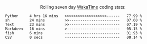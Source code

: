 <!--<p align="center">
  <img width="auto" src ="https://github-readme-stats.vercel.app/api/top-langs/?username=syrkis&layout=compact&hide_border=true&theme=darcula&bg_color=00000000&langs_count=6&hide=jupyter%20notebook,JavaScript,HTML" width = 400>
      <img src ="https://github-readme-streak-stats.herokuapp.com?user=syrkis&theme=darcula&hide_border=true&background=FFFFFF00" width = 400>

</p>-->
<p align="center">Rolling seven day <a href='https://wakatime.com/'> WakaTime</a> coding stats:</p>
<!--START_SECTION:waka-->

```text
Python     4 hrs 16 mins   >>>>>>>>>>>>>>>>>>>------   77.99 %
sh         24 mins         >>-----------------------   07.60 %
Text       23 mins         >>-----------------------   07.19 %
Markdown   16 mins         >------------------------   05.15 %
fish       6 mins          -------------------------   01.93 %
CSV        0 secs          -------------------------   00.14 %
```

<!--END_SECTION:waka-->
